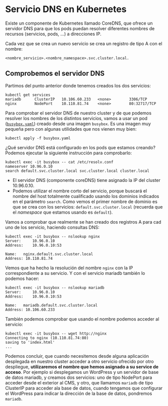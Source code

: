 # Servicio DNS en Kubernetes

Existe un componente de Kubernetes llamado CoreDNS, que ofrece un servidor DNS para que los pods puedan resolver diferentes nombres de recursos (servicios, pods, ...) a direcciones IP.

Cada vez que se crea un nuevo servicio se crea un registro de tipo A con el nombre: 

    <nombre_servicio>.<nombre_namespace>.svc.cluster.local.

## Comprobemos el servidor DNS

Partimos del punto anterior donde tenemos creados los dos servicios:

    kubectl get services
    mariadb      ClusterIP   10.106.60.233   <none>        3306/TCP       
    nginx        NodePort    10.110.81.74    <none>        80:32717/TCP   

Para comprobar el servidor DNS de nuestro cluster y de que podemos resolver los nombres de los distintos servicios, vamos a usar un pod ([`busybox.yaml`](files/busybox.yaml)) creado desde una imagen `busybox`.  Es una imagen muy pequeña pero con algunas utilidades que nos vienen muy bien:

    kubectl apply -f busybox.yaml

¿Qué servidor DNS está configurado en los pods que estamos creando? Podemos ejecutar la siguiente instrucción para comprobarlo:

    kubectl exec -it busybox -- cat /etc/resolv.conf
    nameserver 10.96.0.10
    search default.svc.cluster.local svc.cluster.local cluster.local

* El servidor DNS (componente coreDNS) tiene asignado la IP del cluster 10.96.0.10.
* Podemos utilizar el nombre corto del servicio, porque buscará el nombre del host totalmente cualificado usando los dominios indicados en el parámetro `search`. Como vemos el primer nombre de dominio es que se crea con los servicios: `default.svc.cluster.local` (recuerda que el *namespace* que estamos usando es `default`).

Vamos a comprobar que realmente se han creado dos registros A para cad uno de los servicio, haciendo consultas DNS:

    kubectl exec -it busybox -- nslookup nginx
    Server:		10.96.0.10
    Address:	10.96.0.10:53

    Name:	nginx.default.svc.cluster.local
    Address: 10.110.81.74

Vemos que ha hecho la resolución del nombre `nginx` con la IP correspondiente a su servicio. Y con el servicio mariadb también lo podemos hacer:

    kubectl exec -it busybox -- nslookup mariadb
    Server:		10.96.0.10
    Address:	10.96.0.10:53

    Name:	mariadb.default.svc.cluster.local
    Address: 10.106.60.233

También podemos comprobar que usando el nombre podemos acceder al servicio:

    kubectl exec -it busybox -- wget http://nginx
    Connecting to nginx (10.110.81.74:80)
    saving to 'index.html'
    ...
    
Podemos concluir, que cuando necesitemos desde alguna aplicación desplegada en nuestro cluster acceder a otro servicio ofrecido por otro despliegue, **utilizaremos el nombre que hemos asignado a su service de acceso**. Por ejemplo si desplegamos un WordPress y un servidor de base de datos mariadb, y creamos dos servicios: uno de tipo NodePort para acceder desde el exterior al CMS, y otro, que llamamos `mariadb` de tipo ClusterIP para acceder ala base de datos, cuando tengamos que configurar el WordPress para indicar la dirección de la base de datos, pondremos `mariadb`.





